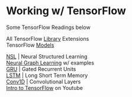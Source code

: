 # Working w/ TensorFlow



Some TensorFlow Readings below

All TensorFlow <a href="https://www.tensorflow.org/resources/libraries-extensions" target="_blank">Library</a> Extensions   
TensorFlow <a href="https://www.tensorflow.org/lite/models" target="_blank">Models</a>

<a href="https://www.tensorflow.org/neural_structured_learning" target="_blank">NSL</a> | Neural Structured Learning  
<a href="https://www.tensorflow.org/neural_structured_learning/tutorials/graph_keras_lstm_imdb" target="_blank">Neural Graph Learning</a> w/ examples   
<a href="https://www.tensorflow.org/api_docs/python/tf/keras/layers/GRU" target="_blank">GRU</a> | Gated Recurrent Units  
<a href="https://www.tensorflow.org/api_docs/python/tf/keras/layers/LSTM" target="_blank">LSTM</a> | Long Short Term Memory   
<a href="https://www.tensorflow.org/api_docs/python/tf/keras/layers/Conv1D" target="_blank">Conv1D</a> | Convolutional Layers   
<a href="https://www.youtube.com/watch?v=BthUPVwA59s&list=PLQY2H8rRoyvwLbzbnKJ59NkZvQAW9wLbx&index=1" target="_blank">Intro to TensorFlow</a> on Youtube  
<!--
<a href="" target="_blank"> </a>
<a href="" target="_blank"> </a>
-->
